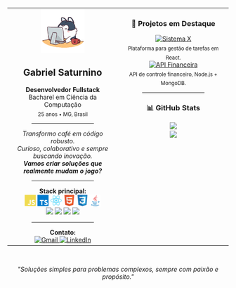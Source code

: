 <table border="0" width="100%">
  <tr>
    <!-- COLUNA ESQUERDA -->
    <td valign="top" width="50%">
      <div align="center">
        <img src="https://github.com/GabrielSaturnino/GabrielSaturnino/blob/main/img/bg-img2.webp" alt="Gabriel Saturnino" height="100"/>
        <h2>Gabriel Saturnino</h2>
        <b>Desenvolvedor Fullstack</b><br>
        Bacharel em Ciência da Computação<br>
        <sub>25 anos • MG, Brasil</sub>
        <hr width="60%" color="#cccccc">
        <i>
          Transformo café em código robusto.<br>
          Curioso, colaborativo e sempre buscando inovação.<br>
          <b>Vamos criar soluções que realmente mudam o jogo?</b>
        </i>
        <hr width="60%" color="#cccccc">
        <b>Stack principal:</b><br>
        <img alt="JavaScript" width="26" src="https://raw.githubusercontent.com/devicons/devicon/master/icons/javascript/javascript-plain.svg" title="JavaScript"/>
        <img alt="TypeScript" width="26" src="https://raw.githubusercontent.com/devicons/devicon/master/icons/typescript/typescript-plain.svg" title="TypeScript"/>
        <img alt="React" width="26" src="https://raw.githubusercontent.com/devicons/devicon/master/icons/react/react-original.svg" title="React"/>
        <img alt="HTML5" width="26" src="https://raw.githubusercontent.com/devicons/devicon/master/icons/html5/html5-original.svg" title="HTML5"/>
        <img alt="CSS3" width="26" src="https://raw.githubusercontent.com/devicons/devicon/master/icons/css3/css3-original.svg" title="CSS3"/>
        <img alt="Java" width="26" src="https://raw.githubusercontent.com/devicons/devicon/master/icons/java/java-original.svg" title="Java"/>
        <br>
        <img src="https://img.shields.io/badge/-Clean%20Code-informational?style=flat-square" />
        <img src="https://img.shields.io/badge/-Agile-blueviolet?style=flat-square" />
        <img src="https://img.shields.io/badge/-Teamwork-success?style=flat-square" />
        <img src="https://img.shields.io/badge/-Continuous%20Learning-yellow?style=flat-square" />
        <hr width="60%" color="#cccccc">
        <b>Contato:</b><br>
        <a href="mailto:gabrielsaturnino4@gmail.com" target="_blank" rel="noopener noreferrer">
          <img src="https://img.shields.io/badge/Gmail-EA4335?style=flat-square&logo=gmail&logoColor=white" alt="Gmail"/>
        </a>
        <a href="https://www.linkedin.com/in/gabriel-rodrigues-772321219/" target="_blank" rel="noopener noreferrer">
          <img src="https://img.shields.io/badge/LinkedIn-0A66C2?style=flat-square&logo=linkedin&logoColor=white" alt="LinkedIn"/>
        </a>
      </div>
    </td>
    <!-- COLUNA DIREITA -->
    <td valign="top" width="50%">
      <div align="center">
        <h3>🚀 Projetos em Destaque</h3>
        <a href="https://github.com/GabrielSaturnino/seu-projeto-top" target="_blank">
          <img src="https://img.shields.io/badge/-Sistema%20X%20%7C%20React-blue?style=flat-square" alt="Sistema X"/>
        </a>
        <br>
        <sub>Plataforma para gestão de tarefas em React.</sub>
        <br>
        <a href="https://github.com/GabrielSaturnino/outro-projeto-incrivel" target="_blank">
          <img src="https://img.shields.io/badge/-API%20Financeira%20%7C%20Node.js-green?style=flat-square" alt="API Financeira"/>
        </a>
        <br>
        <sub>API de controle financeiro, Node.js + MongoDB.</sub>
        <hr width="60%" color="#cccccc">
        <h3>📊 GitHub Stats</h3>
        <img src="https://github-readme-stats.vercel.app/api?username=GabrielSaturnino&show_icons=true&theme=transparent&hide_title=true&hide_rank=true&hide_border=true&hide=prs,issues,contribs&card_width=320" height="120"/><br>
        <img src="https://github-readme-stats.vercel.app/api/top-langs/?username=GabrielSaturnino&layout=compact&theme=transparent&hide_border=true&card_width=320" height="120"/>
      </div>
    </td>
  </tr>
</table>

<br>

<p align="center"><i>
"Soluções simples para problemas complexos, sempre com paixão e propósito."
</i></p>
